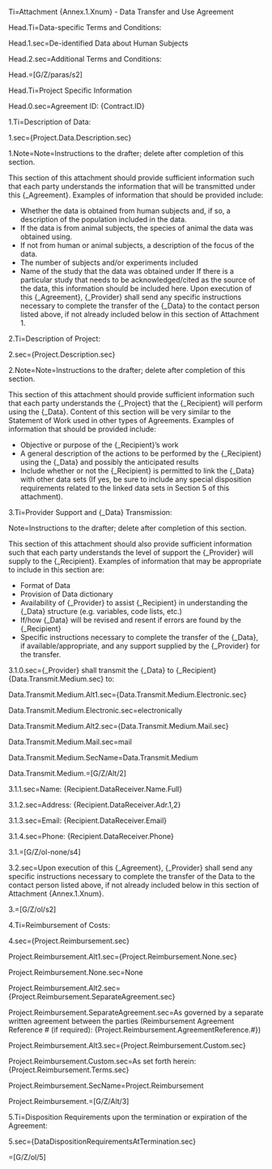 Ti=Attachment {Annex.1.Xnum} - Data Transfer and Use Agreement


Head.Ti=Data-specific Terms and Conditions:


Head.1.sec=De-identified Data about Human Subjects

Head.2.sec=Additional Terms and Conditions:

Head.=[G/Z/paras/s2]

Head.Ti=Project Specific Information

Head.0.sec=Agreement ID:  {Contract.ID}


1.Ti=Description of Data:

1.sec={Project.Data.Description.sec}

1.Note=Note=Instructions to the drafter; delete after completion of this section.

This section of this attachment should provide sufficient information such that each party understands the information that will be transmitted under this {_Agreement}.  Examples of information that should be provided include:
*  Whether the data is obtained from human subjects and, if so, a description of the population included in the data.
*  If the data is from animal subjects, the species of animal the data was obtained using.  
*  If not from human or animal subjects, a description of the focus of the data.
*  The number of subjects and/or experiments included
*  Name of the study that the data was obtained under
If there is a particular study that needs to be acknowledged/cited as the source of the data, this information should be included here.
Upon execution of this {_Agreement}, {_Provider} shall send any specific instructions necessary
to complete the transfer of the {_Data} to the contact person listed above, if not already
included below in this section of Attachment 1.

2.Ti=Description of Project:

2.sec={Project.Description.sec}

2.Note=Note=Instructions to the drafter; delete after completion of this section.

This section of this attachment should provide sufficient information such that each party understands the {_Project} that the {_Recipient} will perform using the {_Data}.  Content of this section will be very similar to the Statement of Work used in other types of Agreements. Examples of information that should be provided include:
*  Objective or purpose of the {_Recipient}’s work
*  A general description of the actions to be performed by the {_Recipient} using the {_Data} and possibly the anticipated results
*  Include whether or not the {_Recipient} is permitted to link the {_Data} with other data sets (If yes, be sure to include any special disposition requirements related to the linked data sets in Section 5 of this attachment).

3.Ti=Provider Support and {_Data} Transmission:

Note=Instructions to the drafter; delete after completion of this section.

This section of this attachment should also provide sufficient information such that each party understands the level of support the {_Provider} will supply to the {_Recipient}.  Examples of information that may be appropriate to include in this section are:
*  Format of Data
*  Provision of Data dictionary
*  Availability of {_Provider} to assist {_Recipient} in understanding the {_Data} structure (e.g. variables, code lists, etc.) 
*  If/how {_Data} will be revised and resent if errors are found by the {_Recipient}
*  Specific instructions necessary to complete the transfer of the {_Data}, if available/appropriate, and any support supplied by the {_Provider} for the transfer.

3.1.0.sec={_Provider} shall transmit the {_Data} to {_Recipient} {Data.Transmit.Medium.sec} to:

Data.Transmit.Medium.Alt1.sec={Data.Transmit.Medium.Electronic.sec}

Data.Transmit.Medium.Electronic.sec=electronically

Data.Transmit.Medium.Alt2.sec={Data.Transmit.Medium.Mail.sec}

Data.Transmit.Medium.Mail.sec=mail

Data.Transmit.Medium.SecName=Data.Transmit.Medium

Data.Transmit.Medium.=[G/Z/Alt/2]

3.1.1.sec=Name: {Recipient.DataReceiver.Name.Full}

3.1.2.sec=Address: {Recipient.DataReceiver.Adr.1,2}

3.1.3.sec=Email: {Recipient.DataReceiver.Email}

3.1.4.sec=Phone: {Recipient.DataReceiver.Phone}

3.1.=[G/Z/ol-none/s4]

3.2.sec=Upon execution of this {_Agreement}, {_Provider} shall send any specific instructions necessary to complete the transfer of the Data to the contact person listed above, if not already included below in this section of Attachment {Annex.1.Xnum}. 

3.=[G/Z/ol/s2]

4.Ti=Reimbursement of Costs:

4.sec={Project.Reimbursement.sec}

Project.Reimbursement.Alt1.sec={Project.Reimbursement.None.sec}

Project.Reimbursement.None.sec=None

Project.Reimbursement.Alt2.sec={Project.Reimbursement.SeparateAgreement.sec}

Project.Reimbursement.SeparateAgreement.sec=As governed by a separate written agreement between the parties (Reimbursement Agreement Reference # (if required): {Project.Reimbursement.AgreementReference.#})

Project.Reimbursement.Alt3.sec={Project.Reimbursement.Custom.sec}

Project.Reimbursement.Custom.sec=As set forth herein:  {Project.Reimbursement.Terms.sec}

Project.Reimbursement.SecName=Project.Reimbursement

Project.Reimbursement.=[G/Z/Alt/3]

5.Ti=Disposition Requirements upon the termination or expiration of the Agreement:

5.sec={DataDispositionRequirementsAtTermination.sec}

=[G/Z/ol/5]